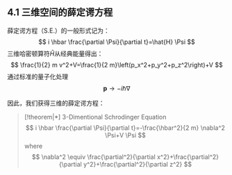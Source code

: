## 4.1 三维空间的薛定谔方程
薛定谔方程（S.E.）的一般形式记为：
$$
i \hbar \frac{\partial \Psi}{\partial t}=\hat{H} \Psi
$$
三维哈密顿算符$\hat{H}$从经典能量得出：
$$
\frac{1}{2} m v^2+V=\frac{1}{2 m}\left(p_x^2+p_y^2+p_z^2\right)+V
$$
通过标准的量子化处理 
$$
\mathbf{p} \rightarrow-i \hbar \nabla
$$

因此，我们获得三维的薛定谔方程：
> [!theorem|*] 3-Dimentional Schrodinger Equation
> $$
i \hbar \frac{\partial \Psi}{\partial t}=-\frac{\hbar^2}{2 m} \nabla^2 \Psi+V \Psi
> $$
> where
> $$
\nabla^2 \equiv \frac{\partial^2}{\partial x^2}+\frac{\partial^2}{\partial y^2}+\frac{\partial^2}{\partial z^2}
> $$

